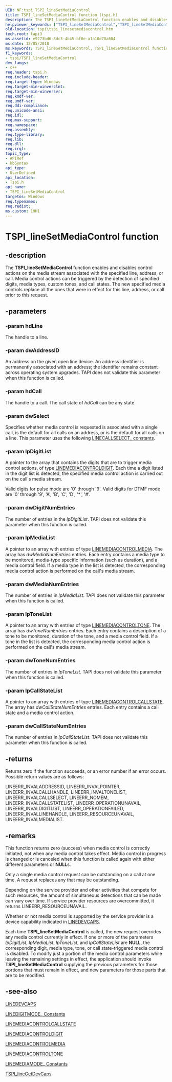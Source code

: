 ```yaml
---
UID: NF:tspi.TSPI_lineSetMediaControl
title: TSPI_lineSetMediaControl function (tspi.h)
description: The TSPI_lineSetMediaControl function enables and disables control actions on the media stream associated with the specified line, address, or call.
helpviewer_keywords: ["TSPI_lineSetMediaControl","TSPI_lineSetMediaControl function [TAPI 2.2]","_tspi_tspi_linesetmediacontrol","tspi.tspi_linesetmediacontrol","tspi/TSPI_lineSetMediaControl"]
old-location: tspi\tspi_linesetmediacontrol.htm
tech.root: tapi3
ms.assetid: e9273bd6-8dc3-4b45-bf0e-a1a10d78a604
ms.date: 12/05/2018
ms.keywords: TSPI_lineSetMediaControl, TSPI_lineSetMediaControl function [TAPI 2.2], _tspi_tspi_linesetmediacontrol, tspi.tspi_linesetmediacontrol, tspi/TSPI_lineSetMediaControl
f1_keywords:
- tspi/TSPI_lineSetMediaControl
dev_langs:
- c++
req.header: tspi.h
req.include-header: 
req.target-type: Windows
req.target-min-winverclnt: 
req.target-min-winversvr: 
req.kmdf-ver: 
req.umdf-ver: 
req.ddi-compliance: 
req.unicode-ansi: 
req.idl: 
req.max-support: 
req.namespace: 
req.assembly: 
req.type-library: 
req.lib: 
req.dll: 
req.irql: 
topic_type:
- APIRef
- kbSyntax
api_type:
- UserDefined
api_location:
- Tspi.h
api_name:
- TSPI_lineSetMediaControl
targetos: Windows
req.typenames: 
req.redist: 
ms.custom: 19H1
---
```


# TSPI_lineSetMediaControl function


## -description


The 
<b>TSPI_lineSetMediaControl</b> function enables and disables control actions on the media stream associated with the specified line, address, or call. Media control actions can be triggered by the detection of specified digits, media types, custom tones, and call states. The new specified media controls replace all the ones that were in effect for this line, address, or call prior to this request.


## -parameters




### -param hdLine

The handle to a line.


### -param dwAddressID

An address on the given open line device. An address identifier is permanently associated with an address; the identifier remains constant across operating system upgrades. TAPI does not validate this parameter when this function is called.


### -param hdCall

The handle to a call. The call state of <i>hdCall</i> can be any state.


### -param dwSelect

Specifies whether media control is requested is associated with a single call, is the default for all calls on an address, or is the default for all calls on a line. This parameter uses the following 
<a href="https://docs.microsoft.com/windows/desktop/Tapi/linecallselect--constants">LINECALLSELECT_ constants</a>.


### -param lpDigitList

A pointer to the array that contains the digits that are to trigger media control actions, of type 
<a href="https://docs.microsoft.com/windows/desktop/api/tapi/ns-tapi-linemediacontroldigit">LINEMEDIACONTROLDIGIT</a>. Each time a digit listed in the digit list is detected, the specified media control action is carried out on the call's media stream. 




Valid digits for pulse mode are '0' through '9'. Valid digits for DTMF mode are '0' through '9', 'A', 'B', 'C', 'D', '*', '#'.


### -param dwDigitNumEntries

The number of entries in the <i>lpDigitList</i>. TAPI does not validate this parameter when this function is called.


### -param lpMediaList

A pointer to an array with entries of type 
<a href="https://docs.microsoft.com/windows/desktop/api/tapi/ns-tapi-linemediacontrolmedia">LINEMEDIACONTROLMEDIA</a>. The array has <i>dwMediaNumEntries</i> entries. Each entry contains a media type to be monitored, media-type specific information (such as duration), and a media control field. If a media type in the list is detected, the corresponding media control action is performed on the call's media stream.


### -param dwMediaNumEntries

The number of entries in <i>lpMediaList</i>. TAPI does not validate this parameter when this function is called.


### -param lpToneList

A pointer to an array with entries of type 
<a href="https://docs.microsoft.com/windows/desktop/api/tapi/ns-tapi-linemediacontroltone">LINEMEDIACONTROLTONE</a>. The array has <i>dwToneNumEntries</i> entries. Each entry contains a description of a tone to be monitored, duration of the tone, and a media control field. If a tone in the list is detected, the corresponding media control action is performed on the call's media stream.


### -param dwToneNumEntries

The number of entries in <i>lpToneList</i>. TAPI does not validate this parameter when this function is called.


### -param lpCallStateList

A pointer to an array with entries of type 
<a href="https://docs.microsoft.com/windows/desktop/api/tapi/ns-tapi-linemediacontrolcallstate">LINEMEDIACONTROLCALLSTATE</a>. The array has <i>dwCallStateNumEntries</i> entries. Each entry contains a call state and a media control action.


### -param dwCallStateNumEntries

The number of entries in <i>lpCallStateList</i>. TAPI does not validate this parameter when this function is called.


## -returns



Returns zero if the function succeeds, or an error number if an error occurs. Possible return values are as follows:

LINEERR_INVALADDRESSID, LINEERR_INVALPOINTER, LINEERR_INVALCALLHANDLE, LINEERR_INVALTONELIST, LINEERR_INVALCALLSELECT, LINEERR_NOMEM, LINEERR_INVALCALLSTATELIST, LINEERR_OPERATIONUNAVAIL, LINEERR_INVALDIGITLIST, LINEERR_OPERATIONFAILED, LINEERR_INVALLINEHANDLE, LINEERR_RESOURCEUNAVAIL, LINEERR_INVALMEDIALIST.




## -remarks



This function returns zero (success) when media control is correctly initiated, not when any media control takes effect. Media control in progress is changed or is canceled when this function is called again with either different parameters or <b>NULL</b>s.

Only a single media control request can be outstanding on a call at one time. A request replaces any that may be outstanding.

Depending on the service provider and other activities that compete for such resources, the amount of simultaneous detections that can be made can vary over time. If service provider resources are overcommitted, it returns LINEERR_RESOURCEUNAVAIL.

Whether or not media control is supported by the service provider is a device capability indicated in 
<a href="https://docs.microsoft.com/windows/desktop/api/tapi/ns-tapi-linedevcaps">LINEDEVCAPS</a>.

Each time 
<b>TSPI_lineSetMediaControl</b> is called, the new request overrides any media control currently in effect. If one or more of the parameters <i>lpDigitList</i>, <i>lpMediaList</i>, <i>lpToneList</i>, and <i>lpCallStateList</i> are <b>NULL</b>, the corresponding digit, media type, tone, or call state-triggered media control is disabled. To modify just a portion of the media control parameters while leaving the remaining settings in effect, the application should invoke 
<b>TSPI_lineSetMediaControl</b> supplying the previous parameters for those portions that must remain in effect, and new parameters for those parts that are to be modified.




## -see-also




<a href="https://docs.microsoft.com/windows/desktop/api/tapi/ns-tapi-linedevcaps">LINEDEVCAPS</a>



<a href="https://docs.microsoft.com/windows/desktop/Tapi/linedigitmode--constants">LINEDIGITMODE_ Constants</a>



<a href="https://docs.microsoft.com/windows/desktop/api/tapi/ns-tapi-linemediacontrolcallstate">LINEMEDIACONTROLCALLSTATE</a>



<a href="https://docs.microsoft.com/windows/desktop/api/tapi/ns-tapi-linemediacontroldigit">LINEMEDIACONTROLDIGIT</a>



<a href="https://docs.microsoft.com/windows/desktop/api/tapi/ns-tapi-linemediacontrolmedia">LINEMEDIACONTROLMEDIA</a>



<a href="https://docs.microsoft.com/windows/desktop/api/tapi/ns-tapi-linemediacontroltone">LINEMEDIACONTROLTONE</a>



<a href="https://docs.microsoft.com/windows/desktop/Tapi/linemediamode--constants">LINEMEDIAMODE_ Constants</a>



<a href="https://docs.microsoft.com/windows/desktop/api/tspi/nf-tspi-tspi_linegetdevcaps">TSPI_lineGetDevCaps</a>
 

 


